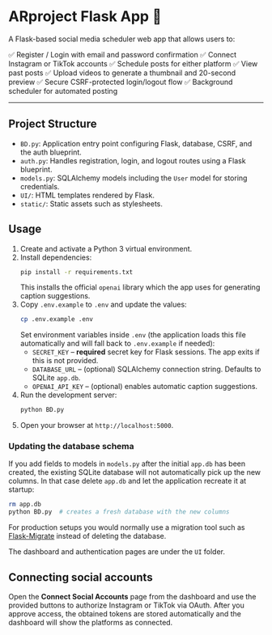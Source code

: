 # ARproject Flask App 🚀

A Flask-based social media scheduler web app that allows users to:

✅ Register / Login with email and password confirmation
✅ Connect Instagram or TikTok accounts
✅ Schedule posts for either platform
✅ View past posts
✅ Upload videos to generate a thumbnail and 20-second preview
✅ Secure CSRF-protected login/logout flow
✅ Background scheduler for automated posting

---

## Project Structure

- `BD.py`: Application entry point configuring Flask, database, CSRF, and the auth blueprint.
- `auth.py`: Handles registration, login, and logout routes using a Flask blueprint.
- `models.py`: SQLAlchemy models including the `User` model for storing credentials.
- `UI/`: HTML templates rendered by Flask.
- `static/`: Static assets such as stylesheets.

## Usage

1. Create and activate a Python 3 virtual environment.
2. Install dependencies:
   ```bash
   pip install -r requirements.txt
   ```
   This installs the official `openai` library which the app uses for generating caption suggestions.
3. Copy `.env.example` to `.env` and update the values:
   ```bash
   cp .env.example .env
   ```
   Set environment variables inside `.env` (the application loads this file automatically and will fall back to `.env.example` if needed):
   - `SECRET_KEY` – **required** secret key for Flask sessions. The app exits if this is not provided.
   - `DATABASE_URL` – (optional) SQLAlchemy connection string. Defaults to SQLite `app.db`.
   - `OPENAI_API_KEY` – (optional) enables automatic caption suggestions.
4. Run the development server:
   ```bash
   python BD.py
   ```
5. Open your browser at `http://localhost:5000`.

### Updating the database schema

If you add fields to models in `models.py` after the initial `app.db` has been
created, the existing SQLite database will not automatically pick up the new
columns. In that case delete `app.db` and let the application recreate it at
startup:

```bash
rm app.db
python BD.py  # creates a fresh database with the new columns
```

For production setups you would normally use a migration tool such as
[Flask-Migrate](https://flask-migrate.readthedocs.io/) instead of deleting the
database.

The dashboard and authentication pages are under the `UI` folder.

## Connecting social accounts

Open the **Connect Social Accounts** page from the dashboard and use the
provided buttons to authorize Instagram or TikTok via OAuth. After you approve
access, the obtained tokens are stored automatically and the dashboard will show
the platforms as connected.

